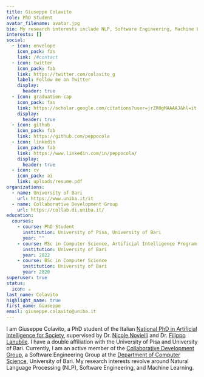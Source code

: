 ```yaml
---
title: Giuseppe Colavito
role: PhD Student
avatar_filename: avatar.jpg
bio: My research interests include NLP, Software Engineering, Machine Learning
interests: []
social:
  - icon: envelope
    icon_pack: fas
    link: /#contact
  - icon: twitter
    icon_pack: fab
    link: https://twitter.com/colavito_g
    label: Follow me on Twitter
    display:
      header: true
  - icon: graduation-cap
    icon_pack: fas
    link: https://scholar.google.com/citations?user=jrZR0gMAAAAJ&hl=it
    display:
      header: true
  - icon: github
    icon_pack: fab
    link: https://github.com/peppocola
  - icon: linkedin
    icon_pack: fab
    link: https://www.linkedin.com/in/peppocola/
    display:
      header: true
  - icon: cv
    icon_pack: ai
    link: uploads/resume.pdf
organizations:
  - name: University of Bari
    url: https://www.uniba.it/it
  - name: Collaborative Development Group
    url: https://collab.di.uniba.it/
education:
  courses:
    - course: PhD Student
      institution: University of Pisa, University of Bari
      year: ""
    - course: MSc in Computer Science, Artificial Intelligence Program
      institution: University of Bari
      year: 2022
    - course: BSc in Computer Science
      institution: University of Bari
      year: 2020
superuser: true
status:
  icon: ☕️
last_name: Colavito
highlight_name: true
first_name: Giuseppe
email: giuseppe.colavito@uniba.it
---
```

I am Giuseppe Colavito, a PhD student of the Italian [National PhD in Artificial Intelligence for Society](https://phd-ai-society.di.unipi.it/), supervised by Dr. [Nicole Novielli](https://collab.di.uniba.it/nicole/) and Dr. [Filippo Lanubile](http://www.di.uniba.it/~lanubile/).
I have a double affiliation with the University of Pisa and University of Bari.
Currently, I am an active member of the [Collaborative Development Group](https://collab.di.uniba.it/), a Software Engineering Group at the [Department of Computer Science](https://www.uniba.it/it/ricerca/dipartimenti/informatica), University of Bari.
My research interests revolve around Natural Language Processing (NLP), Software Engineering, and Machine Learning.